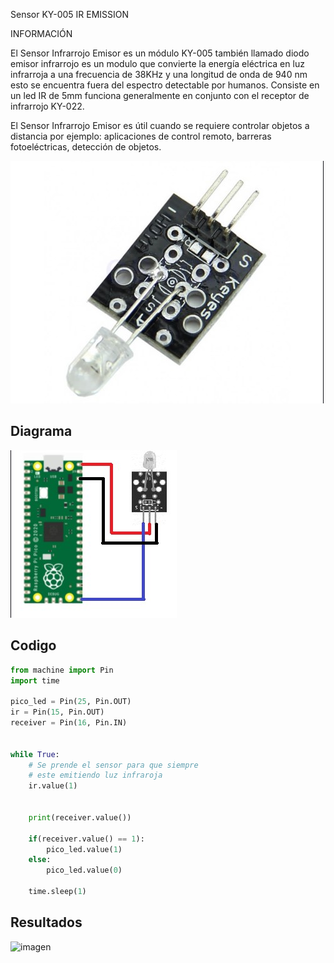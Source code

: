 Sensor KY-005 IR EMISSION


INFORMACIÓN

El Sensor Infrarrojo Emisor es un módulo KY-005 también llamado diodo emisor infrarrojo es un modulo que convierte la energía eléctrica en luz infrarroja a una frecuencia de 38KHz y una longitud de onda de 940 nm esto se encuentra fuera del espectro detectable por humanos. Consiste en un led IR de 5mm funciona generalmente en conjunto con el receptor de infrarrojo KY-022.

El Sensor Infrarrojo Emisor es útil cuando se requiere controlar objetos a distancia por ejemplo: aplicaciones de control remoto, barreras fotoeléctricas, detección de objetos.



![imagen](Imagenes/KY-005A.jpg)

<h2>Diagrama</h2>

![imagen](Imagenes/KY-005B.jpg)

## Codigo
```python
from machine import Pin
import time

pico_led = Pin(25, Pin.OUT)
ir = Pin(15, Pin.OUT)
receiver = Pin(16, Pin.IN)


while True:
    # Se prende el sensor para que siempre
    # este emitiendo luz infraroja
    ir.value(1)
    

    print(receiver.value())
    
    if(receiver.value() == 1):
        pico_led.value(1)
    else:
        pico_led.value(0)
        
    time.sleep(1)
```
## Resultados

![imagen](Imagenes/KY-005C.jpg)
